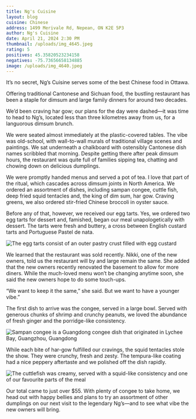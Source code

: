 ```yaml
---
title: Ng's Cuisine
layout: blog
cuisine: Chinese
address: 1499 Merivale Rd, Nepean, ON K2E 5P3
author: Ng's Cuisine
date: April 21, 2024 2:30 PM
thumbnail: /uploads/img_4645.jpeg
rating: 5
positives: 45.35820523234158
negatives: -75.73656658134885
image: /uploads/img_4640.jpeg
---
```

It’s no secret, Ng’s Cuisine serves some of the best Chinese food in Ottawa.

Offering traditional Cantonese and Sichuan food, the bustling restaurant has been a staple for dimsum and large family dinners for around two decades.

We’d been craving har gow; our plans for the day were dashed—it was time to head to Ng’s, located less than three kilometres away from us, for a languorous dimsum brunch.

We were seated almost immediately at the plastic-covered tables. The vibe was old-school, with wall-to-wall murals of traditional village scenes and paintings. We sat underneath a chalkboard with ostensibly Cantonese dish names scribbled that morning. Despite getting there after peak dimsum hours, the restaurant was quite full of families sipping tea, chatting and chowing down on delicious dumplings.

We were promptly handed menus and served a pot of tea. I love that part of the ritual, which cascades across dimsum joints in North America. We ordered an assortment of dishes, including sampan congee, cuttle fish, deep fried squid tentacles and, the king of dim sum, har gow. Craving greens, we also ordered stir-fried Chinese broccoli in oyster sauce.

Before any of that, however, we received our egg tarts. Yes, we ordered two egg tarts for dessert and, famished, began our meal unapologetically with dessert. The tarts were fresh and buttery, a cross between English custard tarts and Portuguese Pastel de nata.

![The egg tarts consist of an outer pastry crust filled with egg custard](/uploads/img_4645.jpeg "Ng's Cuisine egg tarts")

We learned that the restaurant was sold recently.  Nikki, one of the new owners, told us the restaurant will by and large remain the same. She added that the new owners recently renovated the basement to allow for more diners. While the much-loved menu won’t be changing anytime soon, she said the new owners hope to do some touch-ups. 

“We want to keep it the same,” she said. But we want to have a younger vibe.”

The first dish to arrive was the congee, served in a large bowl. Served with generous chunks of shrimp and crunchy peanuts, we loved the abundance of fresh ginger and the porridge-like consistency.

![Sampan congee is a Guangdong congee dish that originated in Lychee Bay, Guangzhou, Guangdong](/uploads/img_4647.jpeg "Ng's Cuisine sampan congee")

While each bite of har-gow fulfilled our cravings, the squid tentacles stole the show. They were crunchy, fresh and zesty. The tempura-like coating had a nice peppery aftertaste and we polished off the dish rapidly.

![The cuttlefish was creamy, served with a squid-like consistency and one of our favourite parts of the meal](/uploads/img_4648.jpeg "Ng's Cuisine cuttlefish in a special sauce")

Our total came to just over $55. With plenty of congee to take home, we head out with happy bellies and plans to try an assortment of other dumplings on our next visit to the legendary Ng’s—and to see what vibe the new owners will bring.